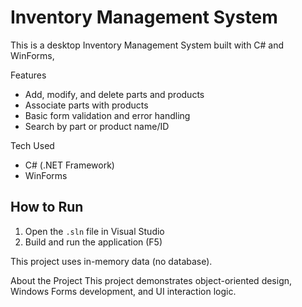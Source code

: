 # Inventory Management System 

This is a desktop Inventory Management System built with C# and WinForms,

Features
- Add, modify, and delete parts and products
- Associate parts with products
- Basic form validation and error handling
- Search by part or product name/ID

Tech Used
- C# (.NET Framework)
- WinForms


## How to Run
1. Open the `.sln` file in Visual Studio
2. Build and run the application (F5)

This project uses in-memory data (no database).

About the Project
This project demonstrates object-oriented design, Windows Forms development, and UI interaction logic.

